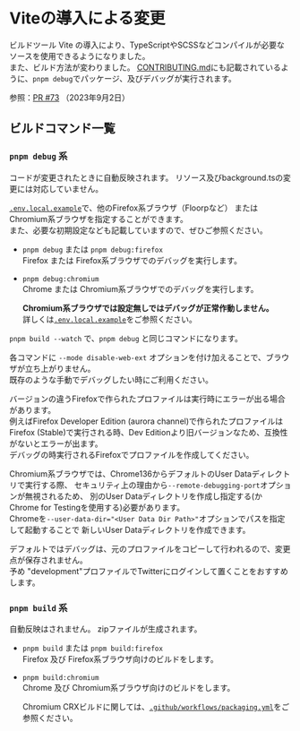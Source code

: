 # Viteの導入による変更

ビルドツール Vite の導入により、TypeScriptやSCSSなどコンパイルが必要なソースを使用できるようになりました。  
また、ビルド方法が変わりました。
[CONTRIBUTING.md](../CONTRIBUTING.md)にも記載されているように、`pnpm debug`でパッケージ、及びデバッグが実行されます。

参照：[PR #73](https://github.com/kaonasi-biwa/Twitter-UI-Customizer/pull/73) （2023年9月2日）

## ビルドコマンド一覧

### `pnpm debug` 系

コードが変更されたときに自動反映されます。
リソース及びbackground.tsの変更には対応していません。

[`.env.local.example`](../.env.local.example)で、他のFirefox系ブラウザ（Floorpなど）
またはChromium系ブラウザを指定することができます。  
また、必要な初期設定なども記載していますので、ぜひご参照ください。

- `pnpm debug` または `pnpm debug:firefox`  
  Firefox または Firefox系ブラウザでのデバッグを実行します。

- `pnpm debug:chromium`  
  Chrome または Chromium系ブラウザでのデバッグを実行します。

  **Chromium系ブラウザでは設定無しではデバッグが正常作動しません。**  
  詳しくは[`.env.local.example`](../.env.local.example)をご参照ください。

`pnpm build --watch` で、`pnpm debug` と同じコマンドになります。

各コマンドに `--mode disable-web-ext` オプションを付け加えることで、ブラウザが立ち上がりません。  
既存のような手動でデバッグしたい時にご利用ください。

バージョンの違うFirefoxで作られたプロファイルは実行時にエラーが出る場合があります。  
例えばFirefox Developer Edition (aurora channel)で作られたプロファイルは
Firefox (Stable)で実行される時、Dev Editionより旧バージョンなため、互換性がないとエラーが出ます。  
デバッグの時実行されるFirefoxでプロファイルを作成してください。

Chromium系ブラウザでは、Chrome136からデフォルトのUser Dataディレクトリで実行する際、
セキュリティ上の理由から`--remote-debugging-port`オプションが無視されるため、
別のUser Dataディレクトリを作成し指定する(かChrome for Testingを使用する)必要があります。  
Chromeを`--user-data-dir="<User Data Dir Path>"`オプションでパスを指定して起動することで
新しいUser Dataディレクトリを作成できます。

デフォルトではデバッグは、元のプロファイルをコピーして行われるので、変更点が保存されません。  
予め "development"プロファイルでTwitterにログインして置くことをおすすめします。

### `pnpm build` 系

自動反映はされません。
zipファイルが生成されます。

- `pnpm build` または `pnpm build:firefox`  
  Firefox 及び Firefox系ブラウザ向けのビルドをします。

- `pnpm build:chromium`  
  Chrome 及び Chromium系ブラウザ向けのビルドをします。

  Chromium CRXビルドに関しては、[`.github/workflows/packaging.yml`](../.github/workflows/packaging.yml)をご参照ください。
